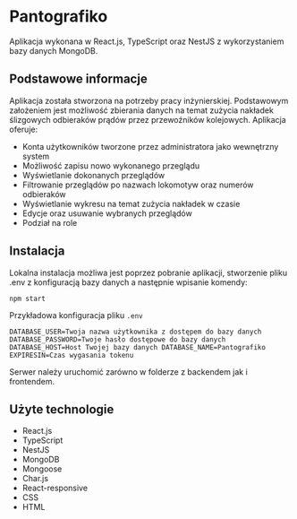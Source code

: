 # Pantografiko

Aplikacja wykonana w React.js, TypeScript oraz NestJS z wykorzystaniem bazy danych MongoDB.

## Podstawowe informacje

Aplikacja została stworzona na potrzeby pracy inżynierskiej. Podstawowym założeniem jest możliwość zbierania danych na temat zużycia nakładek ślizgowych odbieraków prądów przez przewoźników kolejowych. Aplikacja oferuje:
- Konta użytkowników tworzone przez administratora jako wewnętrzny system
- Możliwość zapisu nowo wykonanego przeglądu
- Wyświetlanie dokonanych przeglądów
- Filtrowanie przeglądów po nazwach lokomotyw oraz numerów odbieraków
- Wyświetlanie wykresu na temat zużycia nakładek w czasie
- Edycje oraz usuwanie wybranych przeglądów
- Podział na role

## Instalacja
Lokalna instalacja możliwa jest poprzez pobranie aplikacji, stworzenie pliku .env z konfiguracją bazy danych a następnie wpisanie komendy:

`npm start`

Przykładowa konfiguracja pliku `.env`

`
DATABASE_USER=Twoja nazwa użytkownika z dostępem do bazy danych
DATABASE_PASSWORD=Twoje hasło dostępowe do bazy danych
DATABASE_HOST=Host Twojej bazy danych
DATABASE_NAME=Pantografiko
EXPIRESIN=Czas wygasania tokenu
`

Serwer należy uruchomić zarówno w folderze z backendem jak i frontendem.

## Użyte technologie
- React.js
- TypeScript
- NestJS
- MongoDB
- Mongoose
- Char.js
- React-responsive
- CSS
- HTML

